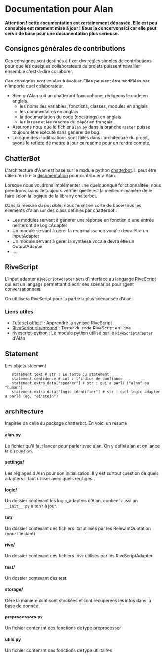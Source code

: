 # Documentation pour Alan

**Attention ! cette documentation est certainement dépassée. Elle est peu consultée est rarement mise à jour ! Nous la concervons ici car elle peut servir de base pour une documentation plus serieuse.**

## Consignes générales de contributions

Ces consignes sont destinés à fixer des règles simples de contributions pour que les quelques collaborateurs du projets puissent travailler ensemble c'est-à-dire collaborer.

Ces consignes sont vouées à évoluer. Elles peuvent être modifiées par n'importe quel collaborateur.

- Bien qu'Alan soit un chatterbot francophone, rédigeons le code en anglais.
   - les noms des variables, fonctions, classes, modules en anglais
   - les commentaires en anglais
   - la documentation du code (docstrings) en anglais
   - les issues et les readme du dépôt en français
- Assurons nous que le fichier `alan.py` dans la branche `master` puisse toujours être exécuté sans génerer de bug.
- Lorsque des modifications sont faites dans l'architecture du projet, ayons le reflexe de mettre à jour ce readme pour en rendre compte.

## ChatterBot

L'architecture d'Alan est basé sur le module python [chatterbot](https://github.com/gunthercox/ChatterBot). Il peut être utile d'en lire la [documentation](http://chatterbot.readthedocs.io/en/stable/) pour contribuer à Alan.

Lorsque nous voudrons implémenter une quelquonque fonctionnalitée, nous prendrons soins de toujours vérifier quelle est la meilleure manière de le faire selon la logique de la librairy chatterbot.

Dans la mesure du possible, nous feront en sorte de baser tous les ellements d'alan sur des class définies par chatterbot :

- Les modules servant à générer une réponse en fonction d'une entrée heriteront de LogicAdapter
- Un module servant à gérer la reconnaissance vocale devra être un InputAdapter
- Un module servant à gérer la synthèse vocale devra être un OutputAdapter
- ....

## RiveScript

L'input adapter `RiveScriptAdapter` sers d'interface au language [RiveScript](https://www.rivescript.com) qui est un langage permettant d'écrir des scénarios pour agent conversationnels.

On uttilisera RiveScript pour la partie la plus scénarisée d'Alan.

### Liens utiles

- [Tutoriel officiel](https://www.rivescript.com/docs/tutorial) : Apprendre la syntaxe RiveScript
- [RiveScript playground](https://play.rivescript.com/) : Tester du code RiveScript en ligne
- [rivescript-python](https://github.com/aichaos/rivescript-python) : Le module python utilisé par le `RiveScriptAdapter` d'Alan

## Statement

Les objets staement

```
   statement.text # str : Le texte du statement
   statement.confidence # int : l'indice de confiance
   statement.extra_data["speaker"] # str : qui a parlé ("alan" ou "human")
   statement.extra_data["logic_identifier"] # str : quel logic adapter a parlé (eg. "einstein")
```


## architecture

Inspirée de celle du package chatterbot. En voici un résumé

#### alan.py

Le fichier qu'il faut lancer pour parler avec alan. On y défini alan et on lance la discussion.

#### settings/

Les réglages d'Alan pour son initialisation. Il y est surtout question de quels adapters il faut utiliser avec quels réglages.

#### logic/

Un dossier contenant les logic_adapters d'Alan. contient aussi un `__init__.py` à tenir à jour.

#### txt/

Un dossier contenant des fichiers .txt utilisés par les RelevantQuotation (pour l'instant)

#### rive/

Un dossier contenant des fichiers .rive utilisés par les RiveScriptAdapter

#### test/

Un dossier contenant des test

#### storage/

Gère la manière dont sont stockées et sont récupérées les infos dans la base de donnée

#### preprocessors.py

Un fichier contenant des fonctions de type preprocessor

#### utils.py

Un fichier contenant des fonctions de type utilitaires
